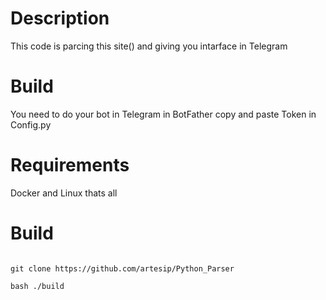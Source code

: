 # Description 

This code is parcing this site() and giving you intarface in Telegram 

# Build

You need to do your bot in Telegram in BotFather copy and paste Token in Config.py

# Requirements

Docker and Linux thats all 

# Build

``` shell script

git clone https://github.com/artesip/Python_Parser

bash ./build

```
